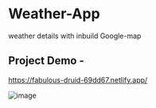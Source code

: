 # Weather-App
 weather details with inbuild Google-map

## Project Demo - 
https://fabulous-druid-69dd67.netlify.app/


![image]([blob:https://medium.com/ea17d999-d41a-467d-b917-9b9d3ecc8f17](https://cdn-images-1.medium.com/max/880/1*b0Fa7J8Z0BAthWwHDIjUnA.png))

